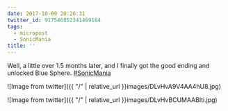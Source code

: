 ```yaml
---
date: 2017-10-09 20:26:31
twitter_id: 917546852341469184
tags:
  - micropost
  - SonicMania
title: ''
---
```


Well, a little over 1.5 months later, and I finally got the good ending and unlocked Blue Sphere. [#SonicMania](https://twitter.com/hashtag/SonicMania)

![Image from twitter]({{ "/" | relative_url  }}images/DLvHvA9V4AA4hU8.jpg)

![Image from twitter]({{ "/" | relative_url  }}images/DLvHvBCUMAABlti.jpg)
